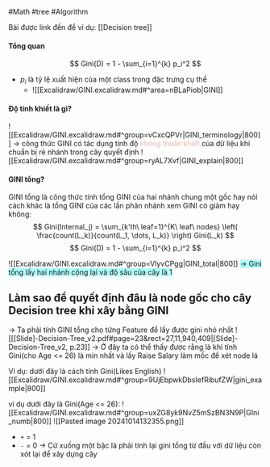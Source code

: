 #Math #tree #Algorithm 

Bài được link đến để ví dụ: [[Decision tree]]

#### Tổng quan
$$ Gini(D) = 1 - \sum_{i=1}^{k} p_i^2 $$
- $p_i$ là tỷ lệ xuất hiện của một class trong đặc trưng cụ thể
	- ![[Excalidraw/GINI.excalidraw.md#^area=nBLaPiob|GINI]]
#### Độ tinh khiết là gì? 
![[Excalidraw/GINI.excalidraw.md#^group=vCxcQPVr|GINI_terminology|800]]
-> công thức GINI có tác dụng tính độ <font color="#e5b9b7">không thuần khiết </font>của dữ liệu khi chuẩn bị rẻ nhánh trong cây quyết định
![[Excalidraw/GINI.excalidraw.md#^group=ryAL7Xvf|GINI_explain|800]]

#### GINI tổng?
GINI tổng là công thức tính tổng GINI của hai nhánh chung một gốc hay nói cách khác là tổng GINI của các lần phân nhánh xem GINI có giảm hay không:
$$
Gini(Internal_j) = \sum_{k'th\ leaf=1}^{K\ leaf\ nodes} \left( \frac{count(L_k)}{count(L_1, \dots, L_k)} \right) Gini(L_k)
$$
$$ Gini(D) = 1 - \sum_{i=1}^{k} p_i^2 $$

![[Excalidraw/GINI.excalidraw.md#^group=VlyvCPgg|GINI_total|800]]
<span style="background:#b1ffff">-> Gini tổng lấy hai nhánh cộng lại và độ sâu của cây là 1</span>
## Làm sao để quyết định đâu là node gốc cho cây Decision tree khi xây bằng GINI
-> Ta phải tính GINI tổng cho từng Feature để lấy được gini nhỏ nhất 
![[[Slide]-Decision-Tree_v2.pdf#page=23&rect=27,11,940,409|[Slide]-Decision-Tree_v2, p.23]]
-> Ở đây ta có thể thấy được rằng là khi tính Gini(cho Age <= 26) là min nhất và lấy Raise Salary làm mốc để xét node lá

Ví dụ: dưới đây là cách tính Gini(Likes English)
![[Excalidraw/GINI.excalidraw.md#^group=9UjEbpwkDbsIefRibufZW|gini_example|800]]

ví dụ dưới đây là Gini(Age <= 26):
![[Excalidraw/GINI.excalidraw.md#^group=uxZG8yk9NvZ5mSzBN3N9P|GIni_numb|800]]
![[Pasted image 20241014132355.png]]
- `+` = 1
- `-` = 0
-> Cứ xuống một bậc là phải tính lại gini tổng từ đầu với dữ liệu còn xót lại để xây dựng cây 